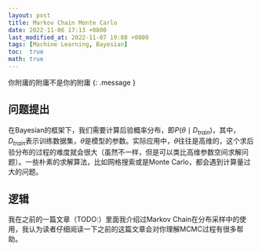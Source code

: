 ```yaml
---
layout: post
title: Markov Chain Monte Carlo
date: 2022-11-06 17:13 +0800
last_modified_at: 2022-11-07 19:08 +0800
tags: [Machine Learning, Bayesian]
toc:  true
math: true
---
```


你附庸的附庸不是你的附庸
{: .message }

## 问题提出

在Bayesian的框架下，我们需要计算后验概率分布，即$P(\theta\mid D_{train})$，其中，$D_{train}$表示训练数据集，$\theta$是模型的参数。实际应用中，$\theta$往往是高维的，这个求后验分布的过程的难度就会很大（虽然不一样，但是可以类比高维参数空间求解问题）。一些朴素的求解算法，比如网格搜索或是Monte Carlo，都会遇到计算量过大的问题。

## 逻辑

我在之前的一篇文章（TODO:）里面我介绍过Markov Chain在分布采样中的使用，我认为读者仔细阅读一下之前的这篇文章会对你理解MCMC过程有很多帮助。



